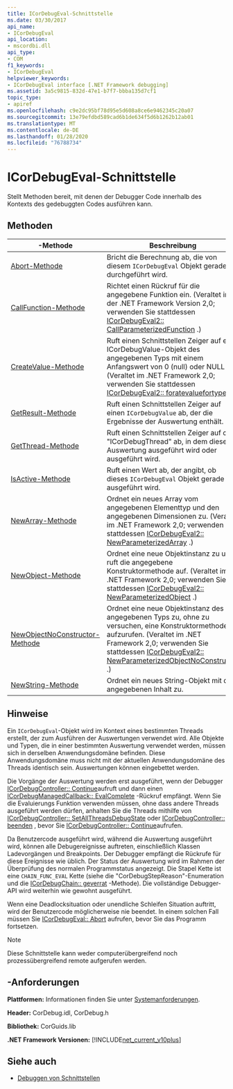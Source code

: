 ```yaml
---
title: ICorDebugEval-Schnittstelle
ms.date: 03/30/2017
api_name:
- ICorDebugEval
api_location:
- mscordbi.dll
api_type:
- COM
f1_keywords:
- ICorDebugEval
helpviewer_keywords:
- ICorDebugEval interface [.NET Framework debugging]
ms.assetid: 3a5c9815-832d-47e1-b7f7-bbba135d7cf1
topic_type:
- apiref
ms.openlocfilehash: c9e2dc95bf78d95e5d608a8ce6e9462345c20a07
ms.sourcegitcommit: 13e79efdbd589cad6b1de634f5d6b1262b12ab01
ms.translationtype: MT
ms.contentlocale: de-DE
ms.lasthandoff: 01/28/2020
ms.locfileid: "76788734"
---
```

# <a name="icordebugeval-interface"></a>ICorDebugEval-Schnittstelle

Stellt Methoden bereit, mit denen der Debugger Code innerhalb des Kontexts des gedebuggten Codes ausführen kann.  
  
## <a name="methods"></a>Methoden  
  
|-Methode|Beschreibung|  
|------------|-----------------|  
|[Abort-Methode](icordebugeval-abort-method.md)|Bricht die Berechnung ab, die von diesem `ICorDebugEval` Objekt gerade durchgeführt wird.|  
|[CallFunction-Methode](icordebugeval-callfunction-method.md)|Richtet einen Rückruf für die angegebene Funktion ein. (Veraltet in der .NET Framework Version 2,0; verwenden Sie stattdessen [ICorDebugEval2:: CallParameterizedFunction](icordebugeval2-callparameterizedfunction-method.md) .)|  
|[CreateValue-Methode](icordebugeval-createvalue-method.md)|Ruft einen Schnittstellen Zeiger auf ein ICorDebugValue-Objekt des angegebenen Typs mit einem Anfangswert von 0 (null) oder NULL ab. (Veraltet im .NET Framework 2,0; verwenden Sie stattdessen [ICorDebugEval2:: foratevaluefortype](icordebugeval2-createvaluefortype-method.md) .)|  
|[GetResult-Methode](icordebugeval-getresult-method.md)|Ruft einen Schnittstellen Zeiger auf einen `ICorDebugValue` ab, der die Ergebnisse der Auswertung enthält.|  
|[GetThread-Methode](icordebugeval-getthread-method.md)|Ruft einen Schnittstellen Zeiger auf den "ICorDebugThread" ab, in dem diese Auswertung ausgeführt wird oder ausgeführt wird.|  
|[IsActive-Methode](icordebugeval-isactive-method.md)|Ruft einen Wert ab, der angibt, ob dieses `ICorDebugEval` Objekt gerade ausgeführt wird.|  
|[NewArray-Methode](icordebugeval-newarray-method.md)|Ordnet ein neues Array vom angegebenen Elementtyp und den angegebenen Dimensionen zu. (Veraltet im .NET Framework 2,0; verwenden Sie stattdessen [ICorDebugEval2:: NewParameterizedArray](icordebugeval2-newparameterizedarray-method.md) .)|  
|[NewObject-Methode](icordebugeval-newobject-method.md)|Ordnet eine neue Objektinstanz zu und ruft die angegebene Konstruktormethode auf. (Veraltet im .NET Framework 2,0; verwenden Sie stattdessen [ICorDebugEval2:: NewParameterizedObject](icordebugeval2-newparameterizedobject-method.md) .)|  
|[NewObjectNoConstructor-Methode](icordebugeval-newobjectnoconstructor-method.md)|Ordnet eine neue Objektinstanz des angegebenen Typs zu, ohne zu versuchen, eine Konstruktormethode aufzurufen. (Veraltet im .NET Framework 2,0; verwenden Sie stattdessen [ICorDebugEval2:: NewParameterizedObjectNoConstructor](icordebugeval2-newparameterizedobjectnoconstructor-method.md) .)|  
|[NewString-Methode](icordebugeval-newstring-method.md)|Ordnet ein neues String-Objekt mit dem angegebenen Inhalt zu.|  
  
## <a name="remarks"></a>Hinweise  
 Ein `ICorDebugEval`-Objekt wird im Kontext eines bestimmten Threads erstellt, der zum Ausführen der Auswertungen verwendet wird. Alle Objekte und Typen, die in einer bestimmten Auswertung verwendet werden, müssen sich in derselben Anwendungsdomäne befinden. Diese Anwendungsdomäne muss nicht mit der aktuellen Anwendungsdomäne des Threads identisch sein. Auswertungen können eingebettet werden.  
  
 Die Vorgänge der Auswertung werden erst ausgeführt, wenn der Debugger [ICorDebugController:: Continue](icordebugcontroller-continue-method.md)aufruft und dann einen [ICorDebugManagedCallback:: EvalComplete](icordebugmanagedcallback-evalcomplete-method.md) -Rückruf empfängt. Wenn Sie die Evaluierungs Funktion verwenden müssen, ohne dass andere Threads ausgeführt werden dürfen, anhalten Sie die Threads mithilfe von [ICorDebugController:: SetAllThreadsDebugState](icordebugcontroller-setallthreadsdebugstate-method.md) oder [ICorDebugController:: beenden](icordebugcontroller-stop-method.md) , bevor Sie [ICorDebugController:: Continue](icordebugcontroller-continue-method.md)aufrufen.  
  
 Da Benutzercode ausgeführt wird, während die Auswertung ausgeführt wird, können alle Debugereignisse auftreten, einschließlich Klassen Ladevorgängen und Breakpoints. Der Debugger empfängt die Rückrufe für diese Ereignisse wie üblich. Der Status der Auswertung wird im Rahmen der Überprüfung des normalen Programmstatus angezeigt. Die Stapel Kette ist eine `CHAIN_FUNC_EVAL` Kette (siehe die "CorDebugStepReason"-Enumeration und die [ICorDebugChain:: geverrat](icordebugchain-getreason-method.md) -Methode). Die vollständige Debugger-API wird weiterhin wie gewohnt ausgeführt.  
  
 Wenn eine Deadlocksituation oder unendliche Schleifen Situation auftritt, wird der Benutzercode möglicherweise nie beendet. In einem solchen Fall müssen Sie [ICorDebugEval:: Abort](icordebugeval-abort-method.md) aufrufen, bevor Sie das Programm fortsetzen.  
  
> [!NOTE]
> Diese Schnittstelle kann weder computerübergreifend noch prozessübergreifend remote aufgerufen werden.  
  
## <a name="requirements"></a>-Anforderungen  
 **Plattformen:** Informationen finden Sie unter [Systemanforderungen](../../../../docs/framework/get-started/system-requirements.md).  
  
 **Header:** CorDebug.idl, CorDebug.h  
  
 **Bibliothek:** CorGuids.lib  
  
 **.NET Framework Versionen:** [!INCLUDE[net_current_v10plus](../../../../includes/net-current-v10plus-md.md)]  
  
## <a name="see-also"></a>Siehe auch

- [Debuggen von Schnittstellen](debugging-interfaces.md)
